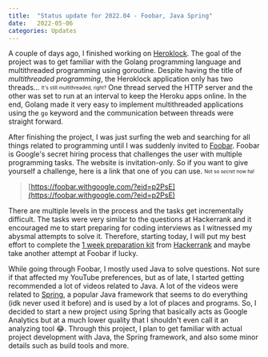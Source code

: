 ```yaml
---
title:  "Status update for 2022.04 - Foobar, Java Spring"
date:   2022-05-06
categories: Updates
---
```


A couple of days ago, I finished working on [Heroklock](https://github.com/thinkty/heroklock).
The goal of the project was to get familiar with the Golang programming language and multithreaded programming using goroutine.
Despite having the title of *multithreaded programming*, the Heroklock application only has two threads...
<sub><sup>It's still multithreaded, right?</sup></sub>
One thread served the HTTP server and the other was set to run at an interval to keep the Heroku apps online.
In the end, Golang made it very easy to implement multithreaded applications using the ```go``` keyword and the communication between threads were straight forward.

After finishing the project, I was just surfing the web and searching for all things related to programming until I was suddenly invited to [Foobar](https://foobar.withgoogle.com/).
Foobar is Google's secret hiring process that challenges the user with multiple programming tasks.
The website is invitation-only.
So if you want to give yourself a challenge, here is a link that one of you can use. <sub><sup>Not so *secret* now ha!</sup></sub>

> [https://foobar.withgoogle.com/?eid=p2PsE](https://foobar.withgoogle.com/?eid=p2PsE)

There are multiple levels in the process and the tasks get incrementally difficult.
The tasks were very similar to the questions at Hackerrank and it encouraged me to start preparing for coding interviews as I witnessed my abysmal attempts to solve it.
Therefore, starting today, I will put my best effort to complete the [1 week preparation kit](https://www.hackerrank.com/interview/preparation-kits/one-week-preparation-kit/one-week-day-one/challenges) from [Hackerrank](https://www.hackerrank.com/) and maybe take another attempt at Foobar if lucky.

While going through Foobar, I mostly used Java to solve questions.
Not sure if that affected my YouTube preferences, but as of late, I started getting recommended a lot of videos related to Java.
A lot of the videos were related to [Spring](https://spring.io/), a popular Java framework that seems to do everything (idk never used it before) and is used by a lot of places and programs.
So, I decided to start a new project using Spring that basically acts as Google Analytics but at a much lower quality that I shouldn't even call it an analyzing tool 😂.
Through this project, I plan to get familiar with actual project development with Java, the Spring framework, and also some minor details such as build tools and more.